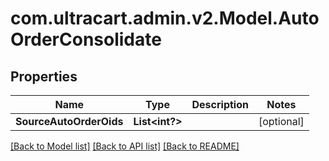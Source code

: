 # com.ultracart.admin.v2.Model.AutoOrderConsolidate
## Properties

Name | Type | Description | Notes
------------ | ------------- | ------------- | -------------
**SourceAutoOrderOids** | **List&lt;int?&gt;** |  | [optional] 


[[Back to Model list]](../README.md#documentation-for-models) [[Back to API list]](../README.md#documentation-for-api-endpoints) [[Back to README]](../README.md)

